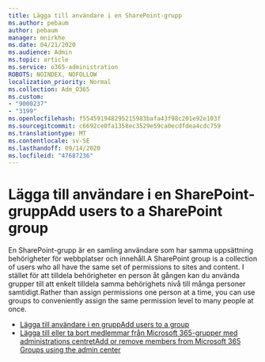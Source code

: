 ```yaml
---
title: Lägga till användare i en SharePoint-grupp
ms.author: pebaum
author: pebaum
manager: mnirkhe
ms.date: 04/21/2020
ms.audience: Admin
ms.topic: article
ms.service: o365-administration
ROBOTS: NOINDEX, NOFOLLOW
localization_priority: Normal
ms.collection: Adm_O365
ms.custom:
- "9000237"
- "3199"
ms.openlocfilehash: f554591948295215983bafa43f98c201e92e103f
ms.sourcegitcommit: c6692ce0fa1358ec3529e59ca0ecdfdea4cdc759
ms.translationtype: MT
ms.contentlocale: sv-SE
ms.lasthandoff: 09/14/2020
ms.locfileid: "47687236"
---
```

# <a name="add-users-to-a-sharepoint-group"></a><span data-ttu-id="c492e-102">Lägga till användare i en SharePoint-grupp</span><span class="sxs-lookup"><span data-stu-id="c492e-102">Add users to a SharePoint group</span></span>

<span data-ttu-id="c492e-103">En SharePoint-grupp är en samling användare som har samma uppsättning behörigheter för webbplatser och innehåll.</span><span class="sxs-lookup"><span data-stu-id="c492e-103">A SharePoint group is a collection of users who all have the same set of permissions to sites and content.</span></span> <span data-ttu-id="c492e-104">I stället för att tilldela behörigheter en person åt gången kan du använda grupper till att enkelt tilldela samma behörighets nivå till många personer samtidigt.</span><span class="sxs-lookup"><span data-stu-id="c492e-104">Rather than assign permissions one person at a time, you can use groups to conveniently assign the same permission level to many people at once.</span></span>

- [<span data-ttu-id="c492e-105">Lägga till användare i en grupp</span><span class="sxs-lookup"><span data-stu-id="c492e-105">Add users to a group</span></span>](https://docs.microsoft.com/sharepoint/customize-sharepoint-site-permissions#add-users-to-a-group)
- [<span data-ttu-id="c492e-106">Lägga till eller ta bort medlemmar från Microsoft 365-grupper med administrations centret</span><span class="sxs-lookup"><span data-stu-id="c492e-106">Add or remove members from Microsoft 365 Groups using the admin center</span></span>](https://docs.microsoft.com/microsoft-365/admin/create-groups/add-or-remove-members-from-groups)